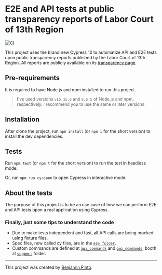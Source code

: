 # E2E and API tests at public transparency reports of Labor Court of 13th Region

![CI](https://github.com/benjaminpinto/transparency/actions/workflows/main.yml/badge.svg)

This project uses the brand new Cypress 10 to automatize API and E2E tests upon public transparency reports published by the Labor Court of 13th Region. All reports are publicly available on its [transparency page](https://www.trt13.jus.br/contaspublicasng/#/dashboard).

## Pre-requirements

It is required to have Node.js and npm installed to run this project.

> I've used versions `v16.15.0` and `8.5.5` of Node.js and npm, respectively. I recommend you to use the same or later versions.

## Installation

After clone the project, run `npm install` (or `npm i` for the short version) to install the dev dependencies.

## Tests

Run `npm test` (or `npm t` for the short version) to run the test in headless mode.

Or, run `npm run cy:open` to open Cypress in interactive mode.

## About the tests

The purpose of this project is to be an use case of how we can perform E2E and API tests upon a real application using Cypress.

### Finally, just some tips to understand the code

- Due to make tests independent and fast, all API calls are being mocked using fixture files.
- Spec files, now called cy files, are in the [`e2e folder`](cypress/e2e/).
- Custom commands are defined at [`api_commands`](cypress/support/api_commands.js) and [`gui_commands`](cypress/support/gui_commands.js), booth at [`support`](cypress/support/) folder.

---

This project was created by [Benjamin Pinto](https://www.linkedin.com/in/benjamin-pinto/).

